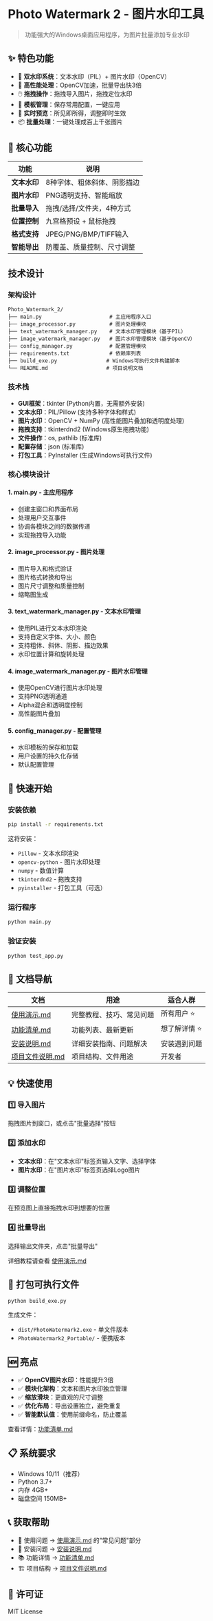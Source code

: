 # Photo Watermark 2 - 图片水印工具

> 功能强大的Windows桌面应用程序，为图片批量添加专业水印

## ✨ 特色功能

- 🎨 **双水印系统**：文本水印（PIL）+ 图片水印（OpenCV）
- 🚀 **高性能处理**：OpenCV加速，批量导出快3倍
- 🖱️ **拖拽操作**：拖拽导入图片，拖拽定位水印
- 💾 **模板管理**：保存常用配置，一键应用
- 🎯 **实时预览**：所见即所得，调整即时生效
- 📦 **批量处理**：一键处理成百上千张图片

## 🎯 核心功能

| 功能 | 说明 |
|------|------|
| **文本水印** | 8种字体、粗体斜体、阴影描边 |
| **图片水印** | PNG透明支持、智能缩放 |
| **批量导入** | 拖拽/选择/文件夹，4种方式 |
| **位置控制** | 九宫格预设 + 鼠标拖拽 |
| **格式支持** | JPEG/PNG/BMP/TIFF输入 |
| **智能导出** | 防覆盖、质量控制、尺寸调整 |

## 技术设计

### 架构设计
```
Photo_Watermark_2/
├── main.py                      # 主应用程序入口
├── image_processor.py           # 图片处理模块
├── text_watermark_manager.py    # 文本水印管理模块（基于PIL）
├── image_watermark_manager.py   # 图片水印管理模块（基于OpenCV）
├── config_manager.py            # 配置管理模块
├── requirements.txt             # 依赖库列表
├── build_exe.py                # Windows可执行文件构建脚本
└── README.md                   # 项目说明文档
```

### 技术栈
- **GUI框架**：tkinter (Python内置，无需额外安装)
- **文本水印**：PIL/Pillow (支持多种字体和样式)
- **图片水印**：OpenCV + NumPy (高性能图片叠加和透明度处理)
- **拖拽支持**：tkinterdnd2 (Windows原生拖拽功能)
- **文件操作**：os, pathlib (标准库)
- **配置存储**：json (标准库)
- **打包工具**：PyInstaller (生成Windows可执行文件)

### 核心模块设计

#### 1. main.py - 主应用程序
- 创建主窗口和界面布局
- 处理用户交互事件
- 协调各模块之间的数据传递
- 实现拖拽导入功能

#### 2. image_processor.py - 图片处理
- 图片导入和格式验证
- 图片格式转换和导出
- 图片尺寸调整和质量控制
- 缩略图生成

#### 3. text_watermark_manager.py - 文本水印管理
- 使用PIL进行文本水印渲染
- 支持自定义字体、大小、颜色
- 支持粗体、斜体、阴影、描边效果
- 水印位置计算和旋转处理

#### 4. image_watermark_manager.py - 图片水印管理
- 使用OpenCV进行图片水印处理
- 支持PNG透明通道
- Alpha混合和透明度控制
- 高性能图片叠加

#### 5. config_manager.py - 配置管理
- 水印模板的保存和加载
- 用户设置的持久化存储
- 默认配置管理

## 🚀 快速开始

### 安装依赖

```bash
pip install -r requirements.txt
```

这将安装：
- `Pillow` - 文本水印渲染
- `opencv-python` - 图片水印处理 
- `numpy` - 数值计算
- `tkinterdnd2` - 拖拽支持
- `pyinstaller` - 打包工具（可选）

### 运行程序

```bash
python main.py
```

### 验证安装

```bash
python test_app.py
```

## 📖 文档导航

| 文档 | 用途 | 适合人群 |
|------|------|---------|
| [使用演示.md](使用演示.md) | 完整教程、技巧、常见问题 | 所有用户 ⭐ |
| [功能清单.md](功能清单.md) | 功能列表、最新更新 | 想了解详情 ⭐ |
| [安装说明.md](安装说明.md) | 详细安装指南、问题解决 | 安装遇到问题 |
| [项目文件说明.md](项目文件说明.md) | 项目结构、文件用途 | 开发者 |

## 💡 快速使用

### 1️⃣ 导入图片
拖拽图片到窗口，或点击"批量选择"按钮

### 2️⃣ 添加水印
- **文本水印**：在"文本水印"标签页输入文字、选择字体
- **图片水印**：在"图片水印"标签页选择Logo图片

### 3️⃣ 调整位置
在预览图上直接拖拽水印到想要的位置

### 4️⃣ 批量导出
选择输出文件夹，点击"批量导出"

详细教程请查看 [使用演示.md](使用演示.md)

## 🔧 打包可执行文件

```bash
python build_exe.py
```

生成文件：
- `dist/PhotoWatermark2.exe` - 单文件版本
- `PhotoWatermark2_Portable/` - 便携版本

## 🆕 亮点

- ✅ **OpenCV图片水印**：性能提升3倍
- ✅ **模块化架构**：文本和图片水印独立管理
- ✅ **缩放滑块**：更直观的尺寸调整
- ✅ **优化布局**：导出设置独立，避免重复
- ✅ **智能默认值**：使用前缀命名，防止覆盖

查看详情：[功能清单.md](功能清单.md)

## 📋 系统要求

- Windows 10/11（推荐）
- Python 3.7+
- 内存 4GB+
- 磁盘空间 150MB+

## 📞 获取帮助

- 💬 使用问题 → [使用演示.md](使用演示.md) 的"常见问题"部分
- 🔧 安装问题 → [安装说明.md](安装说明.md)
- 📚 功能详情 → [功能清单.md](功能清单.md)
- 🏗️ 项目结构 → [项目文件说明.md](项目文件说明.md)

## 📄 许可证

MIT License